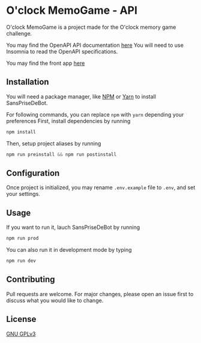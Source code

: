 # O'clock MemoGame - API

O'clock MemoGame is a project made for the O'clock memory game challenge.

You may find the OpenAPI API documentation [here](https://github.com/MrStanDu33/oclock-memory-apidoc)
You will need to use Insomnia to read the OpenAPI specifications.

You may find the front app [here](https://github.com/MrStanDu33/oclock-memory-front)

## Installation

You will need a package manager, like [NPM](https://www.npmjs.com/) or [Yarn](https://yarnpkg.com/) to install SansPriseDeBot.

For following commands, you can replace `npm` with `yarn` depending your preferences
First, install dependencies by running

```js
npm install
```

Then, setup project aliases by running

```js
npm run preinstall && npm run postinstall
```

## Configuration

Once project is initialized, you may rename `.env.example` file to `.env`, and set your settings.

## Usage

If you want to run it, lauch SansPriseDeBot by running

```bash
npm run prod
```

You can also run it in development mode by typing

```bash
npm run dev
```

## Contributing

Pull requests are welcome. For major changes, please open an issue first to discuss what you would like to change.

## License

[GNU GPLv3](https://choosealicense.com/licenses/gpl-3.0)
